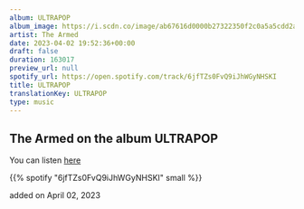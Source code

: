 ```yaml
---
album: ULTRAPOP
album_image: https://i.scdn.co/image/ab67616d0000b27322350f2c0a5a5cdd2a559d83
artist: The Armed
date: 2023-04-02 19:52:36+00:00
draft: false
duration: 163017
preview_url: null
spotify_url: https://open.spotify.com/track/6jfTZs0FvQ9iJhWGyNHSKI
title: ULTRAPOP
translationKey: ULTRAPOP
type: music
---
```


## The Armed on the album ULTRAPOP

You can listen [here](https://open.spotify.com/track/6jfTZs0FvQ9iJhWGyNHSKI)

{{% spotify "6jfTZs0FvQ9iJhWGyNHSKI" small %}}

added on April 02, 2023